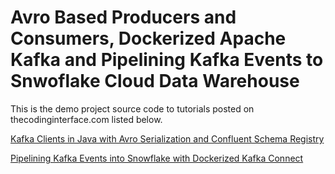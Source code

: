 # Avro Based Producers and Consumers, Dockerized Apache Kafka and Pipelining Kafka Events to Snwoflake Cloud Data Warehouse

This is the demo project source code to tutorials posted on thecodinginterface.com listed below.

[Kafka Clients in Java with Avro Serialization and Confluent Schema Registry](https://thecodinginterface.com/blog/gradle-java-avro-kafka-clients/)

[Pipelining Kafka Events into Snowflake with Dockerized Kafka Connect](https://thecodinginterface.com/blog/snowflake-kafka-connect-data-pipeline/)

